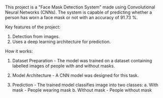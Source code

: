 This project is a "Face Mask Detection System" made using Convolutional Neural Networks (CNNs). The system is capable of predicting whether a person has worn a face mask or not with an accuracy of 91.73 %. 

Key features of the project:

1. Detection from images.
2. Uses a deep learning architecture for prediction.

How it works:

1. Dataset Preparation - The model was trained on a dataset containing labelled images of people with and without masks.

2. Model Architecture - A CNN model was designed for this task.

3. Prediction - The trained model classifies image into two classes:
    a. With mask - People wearing mask
    b. Without mask - People without mask